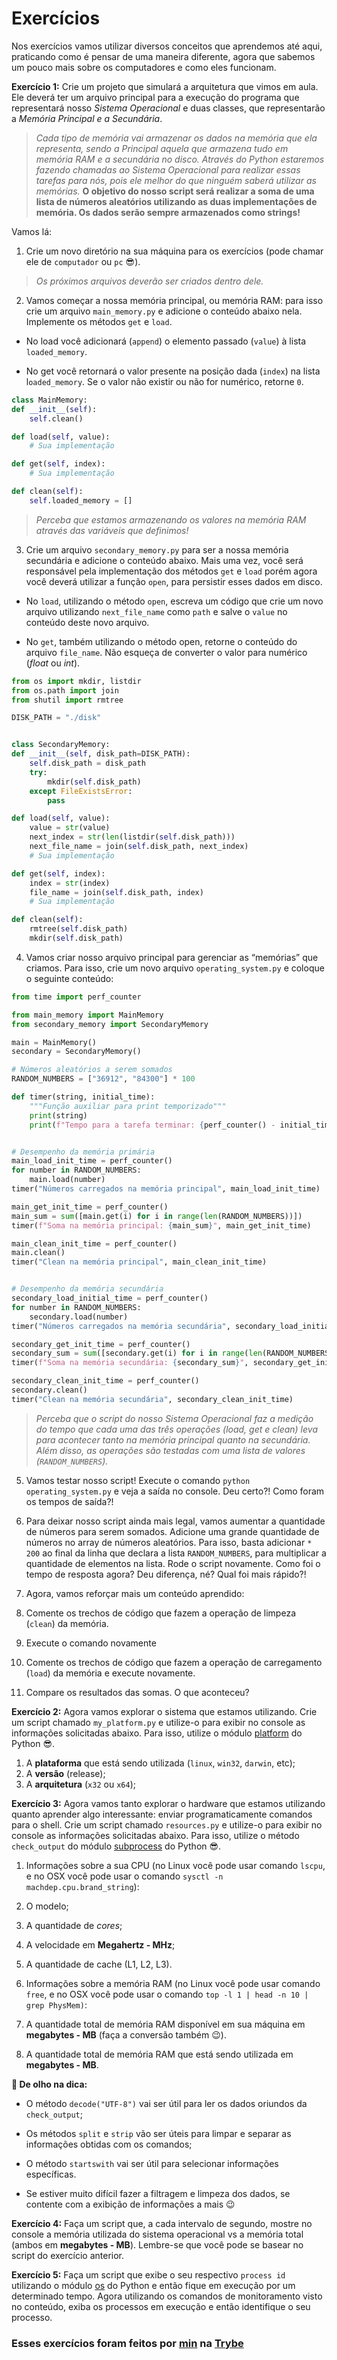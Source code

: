 # Exercícios

Nos exercícios vamos utilizar diversos conceitos que aprendemos até aqui, praticando como é pensar de uma maneira diferente, agora que sabemos um pouco mais sobre os computadores e como eles funcionam.

__Exercício 1:__ Crie um projeto que simulará a arquitetura que vimos em aula. Ele deverá ter um arquivo principal para a execução do programa que representará nosso *Sistema Operacional* e duas classes, que representarão a *Memória Principal e a Secundária*.

> *Cada tipo de memória vai armazenar os dados na memória que ela representa, sendo a Principal aquela que armazena tudo em memória RAM e a secundária no disco. Através do Python estaremos fazendo chamadas ao Sistema Operacional para realizar essas tarefas para nós, pois ele melhor do que ninguém saberá utilizar as memórias.* __O objetivo do nosso script será realizar a soma de uma lista de números aleatórios utilizando as duas implementações de memória. Os dados serão sempre armazenados como strings!__

Vamos lá:

1. Crie um novo diretório na sua máquina para os exercícios (pode chamar ele de `computador` ou `pc` 😎).

> *Os próximos arquivos deverão ser criados dentro dele.*

2. Vamos começar a nossa memória principal, ou memória RAM: para isso crie um arquivo `main_memory.py` e adicione o conteúdo abaixo nela. Implemente os métodos `get` e `load`.

* No load você adicionará (`append`) o elemento passado (`value`) à lista `loaded_memory`.

* No get você retornará o valor presente na posição dada (`index`) na lista l`oaded_memory`. Se o valor não existir ou não for numérico, retorne `0`.

```Python
class MainMemory:
def __init__(self):
    self.clean()

def load(self, value):
    # Sua implementação

def get(self, index):
    # Sua implementação

def clean(self):
    self.loaded_memory = []
```

> *Perceba que estamos armazenando os valores na memória RAM através das variáveis que definimos!*

3. Crie um arquivo `secondary_memory.py` para ser a nossa memória secundária e adicione o conteúdo abaixo. Mais uma vez, você será responsável pela implementação dos métodos `get` e `load` porém agora você deverá utilizar a função `open`, para persistir esses dados em disco.

* No `load`, utilizando o método `open`, escreva um código que crie um novo arquivo utilizando `next_file_name` como `path` e salve o `value` no conteúdo deste novo arquivo.

* No `get`, também utilizando o método open, retorne o conteúdo do arquivo `file_name`. Não esqueça de converter o valor para numérico (*float* ou *int*).

```Python
from os import mkdir, listdir
from os.path import join
from shutil import rmtree

DISK_PATH = "./disk"


class SecondaryMemory:
def __init__(self, disk_path=DISK_PATH):
    self.disk_path = disk_path
    try:
        mkdir(self.disk_path)
    except FileExistsError:
        pass

def load(self, value):
    value = str(value)
    next_index = str(len(listdir(self.disk_path)))
    next_file_name = join(self.disk_path, next_index)
    # Sua implementação

def get(self, index):
    index = str(index)
    file_name = join(self.disk_path, index)
    # Sua implementação

def clean(self):
    rmtree(self.disk_path)
    mkdir(self.disk_path)
```

4. Vamos criar nosso arquivo principal para gerenciar as “memórias” que criamos. Para isso, crie um novo arquivo `operating_system.py` e coloque o seguinte conteúdo:

```Python
from time import perf_counter

from main_memory import MainMemory
from secondary_memory import SecondaryMemory

main = MainMemory()
secondary = SecondaryMemory()

# Números aleatórios a serem somados
RANDOM_NUMBERS = ["36912", "84300"] * 100

def timer(string, initial_time):
    """Função auxiliar para print temporizado"""
    print(string)
    print(f"Tempo para a tarefa terminar: {perf_counter() - initial_time:6f}\n")


# Desempenho da memória primária
main_load_init_time = perf_counter()
for number in RANDOM_NUMBERS:
    main.load(number)
timer("Números carregados na memória principal", main_load_init_time)

main_get_init_time = perf_counter()
main_sum = sum([main.get(i) for i in range(len(RANDOM_NUMBERS))])
timer(f"Soma na memória principal: {main_sum}", main_get_init_time)

main_clean_init_time = perf_counter()
main.clean()
timer("Clean na memória principal", main_clean_init_time)


# Desempenho da memória secundária
secondary_load_initial_time = perf_counter()
for number in RANDOM_NUMBERS:
    secondary.load(number)
timer("Números carregados na memória secundária", secondary_load_initial_time)

secondary_get_init_time = perf_counter()
secondary_sum = sum([secondary.get(i) for i in range(len(RANDOM_NUMBERS))])
timer(f"Soma na memória secundária: {secondary_sum}", secondary_get_init_time)

secondary_clean_init_time = perf_counter()
secondary.clean()
timer("Clean na memória secundária", secondary_clean_init_time)
```

> *Perceba que o script do nosso Sistema Operacional faz a medição do tempo que cada uma das três operações (load, get e clean) leva para acontecer tanto na memória principal quanto na secundária. Além disso, as operações são testadas com uma lista de valores (`RANDOM_NUMBERS`).*

5. Vamos testar nosso script! Execute o comando `python operating_system.py` e veja a saída no console. Deu certo?! Como foram os tempos de saída?!

6. Para deixar nosso script ainda mais legal, vamos aumentar a quantidade de números para serem somados. Adicione uma grande quantidade de números no array de números aleatórios. Para isso, basta adicionar `* 200` ao final da linha que declara a lista `RANDOM_NUMBERS`, para multiplicar a quantidade de elementos na lista. Rode o script novamente. Como foi o tempo de resposta agora? Deu diferença, né? Qual foi mais rápido?!

7. Agora, vamos reforçar mais um conteúdo aprendido:

8. Comente os trechos de código que fazem a operação de limpeza (`clean`) da memória.

9. Execute o comando novamente

10. Comente os trechos de código que fazem a operação de carregamento (`load`) da memória e execute novamente.

11. Compare os resultados das somas. O que aconteceu?

__Exercício 2:__ Agora vamos explorar o sistema que estamos utilizando. Crie um script chamado `my_platform.py` e utilize-o para exibir no console as informações solicitadas abaixo. Para isso, utilize o módulo [platform](https://docs.python.org/3/library/platform.html) do Python 😎.

1. A __plataforma__ que está sendo utilizada (`linux`, `win32`, `darwin`, etc);
2. A __versão__ (release);
3. A __arquitetura__ (`x32` ou `x64`);

__Exercício 3:__ Agora vamos tanto explorar o hardware que estamos utilizando quanto aprender algo interessante: enviar programaticamente comandos para o shell. Crie um script chamado `resources.py` e utilize-o para exibir no console as informações solicitadas abaixo. Para isso, utilize o método `check_output` do módulo [subprocess](https://docs.python.org/3/library/subprocess.html) do Python 😎.

1. Informações sobre a sua CPU (no Linux você pode usar comando `lscpu`, e no OSX você pode usar o comando `sysctl -n machdep.cpu.brand_string`):

2. O modelo;

3. A quantidade de *cores*;

4. A velocidade em __Megahertz - MHz__;

5. A quantidade de cache (L1, L2, L3).

6. Informações sobre a memória RAM (no Linux você pode usar comando `free`, e no OSX você pode usar o comando `top -l 1 | head -n 10 | grep PhysMem)`:

7. A quantidade total de memória RAM disponível em sua máquina em __megabytes - MB__ (faça a conversão também 😉).

8. A quantidade total de memória RAM que está sendo utilizada em __megabytes - MB__.

__👀 De olho na dica:__

* O método `decode("UTF-8")` vai ser útil para ler os dados oriundos da `check_output`;

* Os métodos `split` e `strip` vão ser úteis para limpar e separar as informações obtidas com os comandos;

* O método `startswith` vai ser útil para selecionar informações específicas.

* Se estiver muito difícil fazer a filtragem e limpeza dos dados, se contente com a exibição de informações a mais 😉

__Exercício 4:__ Faça um script que, a cada intervalo de segundo, mostre no console a memória utilizada do sistema operacional vs a memória total (ambos em __megabytes - MB__). Lembre-se que você pode se basear no script do exercício anterior.

__Exercício 5:__ Faça um script que exibe o seu respectivo `process id` utilizando o módulo [os](https://docs.python.org/3/library/os.html) do Python e então fique em execução por um determinado tempo. Agora utilizando os comandos de monitoramento visto no conteúdo, exiba os processos em execução e então identifique o seu processo.

### Esses exercícios foram feitos por [min](https://www.linkedin.com/in/jonathan-r-andrade/) na [Trybe](https://www.betrybe.com/)
